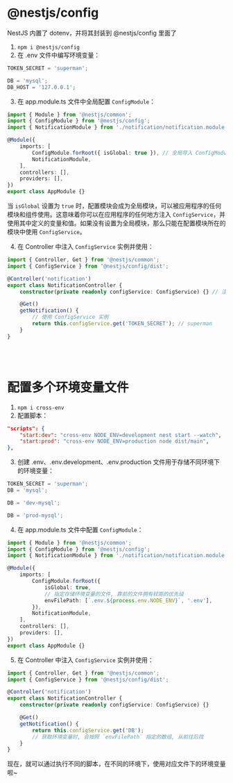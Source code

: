 # @nestjs/config

NestJS 内置了 dotenv，并将其封装到 @nestjs/config 里面了

1. `npm i @nestjs/config`
2. 在 .env 文件中编写环境变量：

```typescript
TOKEN_SECRET = 'superman';

DB = 'mysql';
DB_HOST = '127.0.0.1';
```

3. 在 app.module.ts 文件中全局配置 `ConfigModule`：

```typescript
import { Module } from '@nestjs/common';
import { ConfigModule } from '@nestjs/config';
import { NotificationModule } from './notification/notification.module';

@Module({
    imports: [
        ConfigModule.forRoot({ isGlobal: true }), // 全局导入 ConfigModule
        NotificationModule,
    ],
    controllers: [],
    providers: [],
})
export class AppModule {}
```

当 `isGlobal` 设置为 `true` 时，配置模块会成为全局模块，可以被应用程序的任何模块和组件使用。这意味着你可以在应用程序的任何地方注入 `ConfigService`，并使用其中定义的变量和值。如果没有设置为全局模块，那么只能在配置模块所在的模块中使用 `ConfigService`。

4. 在 Controller 中注入 `ConfigService` 实例并使用：

```typescript
import { Controller, Get } from '@nestjs/common';
import { ConfigService } from '@nestjs/config/dist';

@Controller('notification')
export class NotificationController {
    constructor(private readonly configService: ConfigService) {} // 注入 ConfigService 实例

    @Get()
    getNotification() {
        // 使用 ConfigService 实例
        return this.configService.get('TOKEN_SECRET'); // superman
    }
}
```

<br><br>

# 配置多个环境变量文件

1. `npm i cross-env`
2. 配置脚本：

```json
"scripts": {
    "start:dev": "cross-env NODE_ENV=development nest start --watch",
    "start:prod": "cross-env NODE_ENV=production node dist/main",
},
```

3. 创建 .env、.env.development、.env.production 文件用于存储不同环境下的环境变量：

```typescript
TOKEN_SECRET = 'superman';
DB = 'mysql';
```

```typescript
DB = 'dev-mysql';
```

```typescript
DB = 'prod-mysql';
```

4. 在 app.module.ts 文件中配置 `ConfigModule`：

```typescript
import { Module } from '@nestjs/common';
import { ConfigModule } from '@nestjs/config';
import { NotificationModule } from './notification/notification.module';

@Module({
    imports: [
        ConfigModule.forRoot({
            isGlobal: true,
            // 指定存储环境变量的文件, 靠前的文件拥有较高的优先级
            envFilePath: [`.env.${process.env.NODE_ENV}`, '.env'],
        }),
        NotificationModule,
    ],
    controllers: [],
    providers: [],
})
export class AppModule {}
```

5. 在 Controller 中注入 `ConfigService` 实例并使用：

```typescript
import { Controller, Get } from '@nestjs/common';
import { ConfigService } from '@nestjs/config/dist';

@Controller('notification')
export class NotificationController {
    constructor(private readonly configService: ConfigService) {}

    @Get()
    getNotification() {
        return this.configService.get('DB');
        // 获取环境变量时, 会按照 `envFilePath` 指定的数组, 从前往后找
    }
}
```

现在，就可以通过执行不同的脚本，在不同的环境下，使用对应文件下的环境变量啦~

<br>
